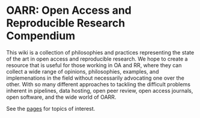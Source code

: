 OARR: Open Access and Reproducible Research Compendium
=================================================

This wiki is a collection of philosophies and practices representing the state of the art in open access and reproducible research. We hope to create a resource that is useful for those working in OA and RR, where they can collect a wide range of opinions, philosophies, examples, and implemenations in the field without necessarily advocating one over the other. With so many different approaches to tackling the difficult problems inherent in pipelines, data hosting, open peer review, open access journals, open software, and the wide world of OARR.

See the [pages](list) for topics of interest.
